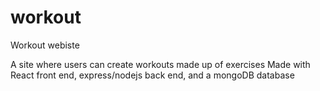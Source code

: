 # workout
Workout webiste

A site where users can create workouts made up of exercises
Made with React front end, express/nodejs back end, and a mongoDB database
